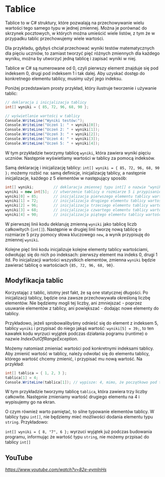 # Tablice

Tablice to w C# struktury, które pozwalają na przechowywanie wielu wartości tego samego typu w jednej zmiennej. Można je porównać do skrzynek pocztowych, w których można umieścić wiele listów, z tym że w przypadku tablic przechowujemy wiele wartości. 

Dla przykładu, gdybyś chciał przechować wyniki testów matematycznych dla pięciu uczniów, to zamiast tworzyć pięć różnych zmiennych dla każdego wyniku, można by utworzyć jedną tablicę i zapisać wyniki w niej.

Tablice w C# są numerowane od 0, czyli pierwszy element znajduje się pod indeksem 0, drugi pod indeksem 1 i tak dalej. Aby uzyskać dostęp do konkretnego elementu tablicy, musimy użyć jego indeksu.

Poniżej przedstawiam prosty przykład, który ilustruje tworzenie i używanie tablic:

```csharp
// deklaracja i inicjalizacja tablicy
int[] wyniki = { 85, 72, 96, 68, 90 };

// wyświetlanie wartości w tablicy
Console.WriteLine("Wyniki testów:");
Console.WriteLine("Uczeń 1: " + wyniki[0]);
Console.WriteLine("Uczeń 2: " + wyniki[1]);
Console.WriteLine("Uczeń 3: " + wyniki[2]);
Console.WriteLine("Uczeń 4: " + wyniki[3]);
Console.WriteLine("Uczeń 5: " + wyniki[4]);
```

W tym przykładzie tworzymy tablicę `wyniki`, która zawiera wyniki pięciu uczniów. Następnie wyświetlamy wartości w tablicy za pomocą indeksów.

Samą deklarację i inicjalizację tablicy: `int[] wyniki = { 85, 72, 96, 68, 90 };` możemy rozbić na: samą definicje, inicjalizację tablicy, a następnie inicjalizacje, każdego z 5 elementów w następujący sposób:


```csharp
int[] wyniki;         // deklaracja zmiennej typu int[] o nazwie "wyniki"
wyniki = new int[5];  // utworzenie tablicy o rozmiarze 5 i przypisanie jej do zmiennej "wyniki"
wyniki[0] = 85;       // inicjalizacja pierwszego elementu tablicy wartością 85
wyniki[1] = 72;       // inicjalizacja drugiego elementu tablicy wartością 72
wyniki[2] = 96;       // inicjalizacja trzeciego elementu tablicy wartością 96
wyniki[3] = 68;       // inicjalizacja czwartego elementu tablicy wartością 68
wyniki[4] = 90;       // inicjalizacja piątego elementu tablicy wartością 90
```

W pierwszej linii kodu deklaruję zmienną `wyniki` jako tablicę liczb całkowitych (`int[]`). Następnie w drugiej linii tworzę nową tablicę o rozmiarze 5 przy pomocy słowa kluczowego `new`, a wynik przypisuję do zmiennej `wyniki`.

Kolejne pięć linii kodu inicjalizuje kolejne elementy tablicy wartościami, odwołując się do nich po indeksach: pierwszy element ma indeks 0, drugi 1 itd. Po inicjalizacji wartości wszystkich elementów, zmienna `wyniki` będzie zawierać tablicę o wartościach `{85, 72, 96, 68, 90}`.

## Modyfikacja tablic

Korzystając z tablic, istotny jest fakt, że są one statycznej długości. Po inicjalizacji tablicy, będzie ona zawsze przechowywała określoną liczbę elementów. Nie będziemy mogli tej liczby, ani zmniejszać - poprzez usuwanie elementów z tablicy, ani powiększać - dodając nowe elementy do tablicy.

Przykładowo, jeżeli sprobowalibyśmy odnieść się do element z indeksem 5, tablicy `wyniki` i przypisać do niego jakąś wartość: `wyniki[5] = 39;`, to ten kawałek kodu wyrzuci wyjątek podczas działania pogramu (runtime) o nazwie *IndexOutOfRangeException*.

Możemy natomiast zmieniać wartości pod konkretnymi indeksami tablicy. Aby zmienić wartość w tablicy, należy odwołać się do elementu tablicy, którego wartość chcemy zmienić, i przypisać mu nową wartość. Na przykład:

```csharp
int[] tablica = { 1, 2, 3 };
tablica[1] = 4;
Console.WriteLine(tablica[1]); // wypisze: 4, mimo, że początkowo pod tym indeksem była wartość 2
```

W tym przykładzie tworzymy tablicę `tablica`, która zawiera trzy liczby całkowite. Następnie zmieniamy wartość drugiego elementu na 4 i wypisujemy go na ekran.

O czym również warto pamiętać, to silne typowanie elementów tablicy. W tablicy typu `int[]`, nie będziemy mieć możliwości dodania elementu typu `string`. Przykładowo:

`int[] wyniki = { 8, "7", 6 };` wyrzuci wyjątek już podczas budowania programu, informując że wartość typu `string`, nie możemy przpisać do tablicy `int[]`

## YouTube

*https://www.youtube.com/watch?v=82e-eymInHs*
